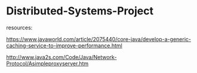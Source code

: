 # Distributed-Systems-Project

resources:

https://www.javaworld.com/article/2075440/core-java/develop-a-generic-caching-service-to-improve-performance.html

http://www.java2s.com/Code/Java/Network-Protocol/Asimpleproxyserver.htm
